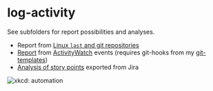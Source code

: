 log-activity
============

See subfolders for report possibilities and analyses.

* Report from [Linux `last` and git repositories](./linux-report/)
* [Report](./aw-report/README.md) from [ActivityWatch](https://activitywatch.net/) events
  (requires git-hooks from my [git-templates](https://github.com/dratasich/git-templates))
* [Analysis of story points](./story-points-analysis/README.md) exported from Jira

![xkcd: automation](https://imgs.xkcd.com/comics/automation.png)
